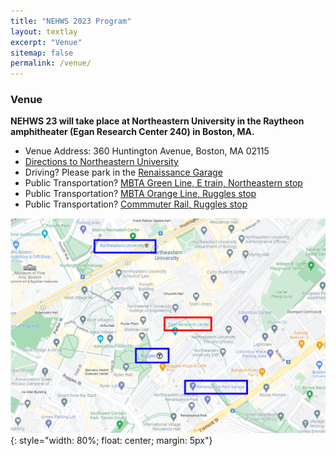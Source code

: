 ```yaml
---
title: "NEHWS 2023 Program"
layout: textlay
excerpt: "Venue"
sitemap: false
permalink: /venue/
---
```


### **Venue** ###

**NEHWS 23 will take place at Northeastern University in the Raytheon amphitheater (Egan Research Center 240) in Boston, MA.**

* Venue Address: 360 Huntington Avenue, Boston, MA 02115
* [Directions to Northeastern University](https://campusmap.northeastern.edu/directions.html)
* Driving? Please park in the [Renaissance Garage](https://www.masparc.com/renaissance-park-garage/)
* Public Transportation? [MBTA Green Line, E train, Northeastern stop](https://www.mbta.com/schedules/Green)
* Public Transportation? [MBTA Orange Line, Ruggles stop](https://www.mbta.com/schedules/Orange)
* Public Transportation? [Commmuter Rail, Ruggles stop](https://www.mbta.com/schedules/commuter-rail)

![](../images/directions.png){: style="width: 80%; float: center; margin: 5px"}

